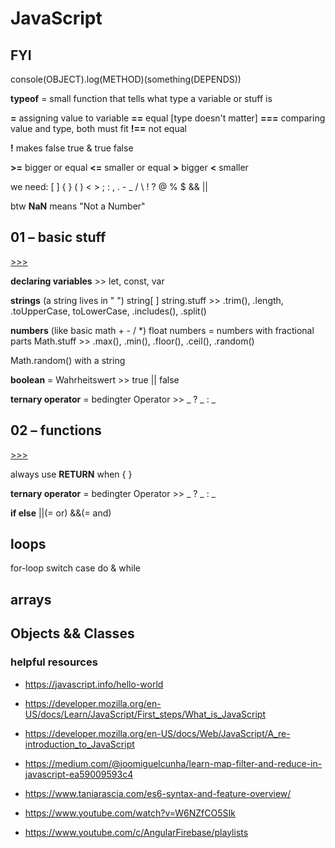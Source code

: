 # JavaScript

## FYI

console(OBJECT).log(METHOD)(something(DEPENDS))

**typeof** = small function that tells what type a variable or stuff is

**=** assigning value to variable
**==** equal [type doesn't matter]
**===** comparing value and type, both must fit
**!==** not equal

**!** makes false true & true false

**>=** bigger or equal
**<=** smaller or equal
**>** bigger
**<** smaller

we need: [ ] { } ( ) < > ; : , . - \_ / \ ! ? @ % $ && ||

btw **NaN** means "Not a Number"

## 01 – basic stuff

[>>>](01_basicStuff.js)

**declaring variables** >> let, const, var

**strings** (a string lives in " ")
string[ ]
string.stuff >> .trim(), .length, .toUpperCase, toLowerCase, .includes(), .split()

**numbers** (like basic math + - / \*)
float numbers = numbers with fractional parts
Math.stuff >> .max(), .min(), .floor(), .ceil(), .random()

Math.random() with a string

**boolean**
= Wahrheitswert >> true || false

**ternary operator**
= bedingter Operator >> _ ? _ : \_

## 02 – functions

[>>>](02_functions.js)

always use **RETURN** when { }

**ternary operator**
= bedingter Operator >> _ ? _ : \_

**if else**
||(= or)
&&(= and)

## loops

for-loop
switch case
do & while

## arrays

## Objects && Classes

### helpful resources

- https://javascript.info/hello-world

- https://developer.mozilla.org/en-US/docs/Learn/JavaScript/First_steps/What_is_JavaScript

- https://developer.mozilla.org/en-US/docs/Web/JavaScript/A_re-introduction_to_JavaScript

- https://medium.com/@joomiguelcunha/learn-map-filter-and-reduce-in-javascript-ea59009593c4

- https://www.taniarascia.com/es6-syntax-and-feature-overview/

- https://www.youtube.com/watch?v=W6NZfCO5SIk

- https://www.youtube.com/c/AngularFirebase/playlists
